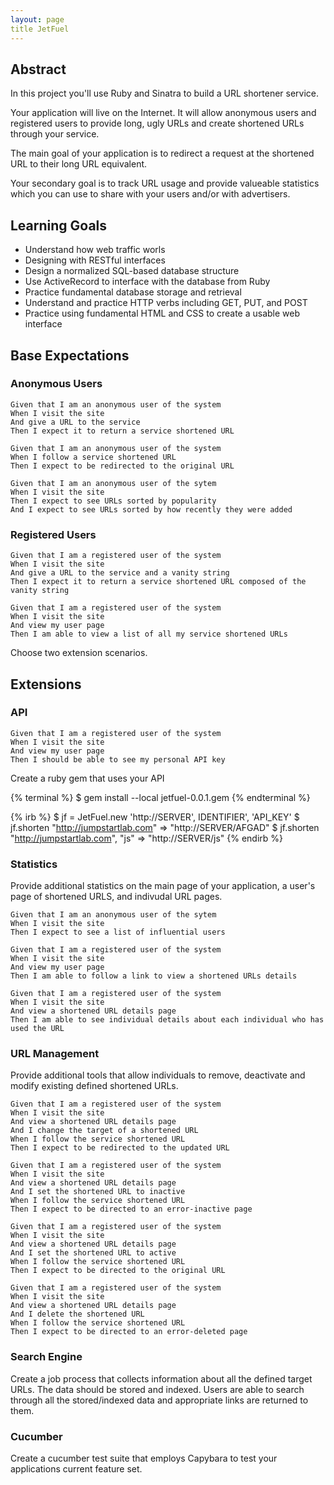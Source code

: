 ```yaml
---
layout: page
title JetFuel
---
```


## Abstract

In this project you'll use Ruby and Sinatra to build a URL shortener service.

Your application will live on the Internet. It will allow anonymous users and registered users to provide long, ugly URLs and create shortened URLs through your service.

The main goal of your application is to redirect a request at the shortened URL to their long URL equivalent.

Your secondary goal is to track URL usage and provide valueable statistics which you can use to share with your users and/or with advertisers.

## Learning Goals

* Understand how web traffic worls
* Designing with RESTful interfaces
* Design a normalized SQL-based database structure
* Use ActiveRecord to interface with the database from Ruby
* Practice fundamental database storage and retrieval
* Understand and practice HTTP verbs including GET, PUT, and POST
* Practice using fundamental HTML and CSS to create a usable web interface

## Base Expectations

### Anonymous Users

```gherkin
Given that I am an anonymous user of the system
When I visit the site
And give a URL to the service
Then I expect it to return a service shortened URL

Given that I am an anonymous user of the system
When I follow a service shortened URL
Then I expect to be redirected to the original URL

Given that I am an anonymous user of the sytem
When I visit the site
Then I expect to see URLs sorted by popularity
And I expect to see URLs sorted by how recently they were added
```

### Registered Users

```gherkin
Given that I am a registered user of the system
When I visit the site
And give a URL to the service and a vanity string
Then I expect it to return a service shortened URL composed of the vanity string

Given that I am a registered user of the system
When I visit the site
And view my user page
Then I am able to view a list of all my service shortened URLs
```

Choose two extension scenarios.

## Extensions

### API

```gherkin
Given that I am a registered user of the system
When I visit the site
And view my user page
Then I should be able to see my personal API key
```

Create a ruby gem that uses your API

{% terminal %}
$ gem install --local jetfuel-0.0.1.gem
{% endterminal %}

{% irb %}
$ jf = JetFuel.new 'http://SERVER', IDENTIFIER', 'API_KEY'
$ jf.shorten "http://jumpstartlab.com"
=> "http://SERVER/AFGAD"
$ jf.shorten "http://jumpstartlab.com", "js"
=> "http://SERVER/js"
{% endirb %}

### Statistics

Provide additional statistics on the main page of your application, a user's page of shortened URLS, and indivudal URL pages.

```gherkin
Given that I am an anonymous user of the sytem
When I visit the site
Then I expect to see a list of influential users

Given that I am a registered user of the system
When I visit the site
And view my user page
Then I am able to follow a link to view a shortened URLs details

Given that I am a registered user of the system
When I visit the site
And view a shortened URL details page
Then I am able to see individual details about each individual who has used the URL
```

### URL Management

Provide additional tools that allow individuals to remove, deactivate and modify existing defined shortened URLs.

```gherkin
Given that I am a registered user of the system
When I visit the site
And view a shortened URL details page
And I change the target of a shortened URL
When I follow the service shortened URL
Then I expect to be redirected to the updated URL

Given that I am a registered user of the system
When I visit the site
And view a shortened URL details page
And I set the shortened URL to inactive
When I follow the service shortened URL
Then I expect to be directed to an error-inactive page

Given that I am a registered user of the system
When I visit the site
And view a shortened URL details page
And I set the shortened URL to active
When I follow the service shortened URL
Then I expect to be directed to the original URL

Given that I am a registered user of the system
When I visit the site
And view a shortened URL details page
And I delete the shortened URL
When I follow the service shortened URL
Then I expect to be directed to an error-deleted page
```

### Search Engine

Create a job process that collects information about all the
defined target URLs. The data should be stored and indexed.
Users are able to search through all the stored/indexed data
and appropriate links are returned to them.

### Cucumber

Create a cucumber test suite that employs Capybara to
test your applications current feature set.